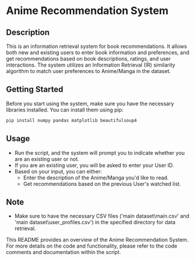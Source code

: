 # Anime Recommendation System

## Description
This is an information retrieval system for book recommendations. It allows both new and existing users to enter book information and preferences, and get recommendations based on book descriptions, ratings, and user interactions. The system utilizes an Information Retrieval (IR) similarity algorithm to match user preferences to Anime/Manga in the dataset.

## Getting Started
Before you start using the system, make sure you have the necessary libraries installed. You can install them using pip:

```bash
pip install numpy pandas matplotlib beautifulsoup4
```



## Usage
- Run the script, and the system will prompt you to indicate whether you are an existing user or not.
- If you are an existing user, you will be asked to enter your User ID.
- Based on your input, you can either:
  - Enter the description of the Anime/Manga you'd like to read.
  - Get recommendations based on the previous User's watched list.

## Note
- Make sure to have the necessary CSV files ('main dataset\\main.csv' and 'main dataset\\user_profiles.csv') in the specified directory for data retrieval.

This README provides an overview of the Anime Recommendation System. For more details on the code and functionality, please refer to the code comments and documentation within the script.
